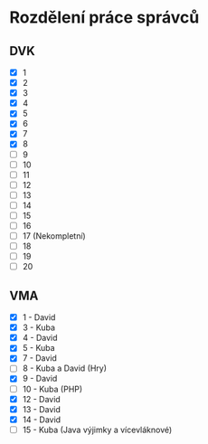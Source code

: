 # Rozdělení práce správců

## DVK
* [x] 1
* [x] 2
* [x] 3
* [x] 4
* [x] 5
* [x] 6
* [x] 7
* [x] 8
* [ ] 9
* [ ] 10
* [ ] 11
* [ ] 12
* [ ] 13
* [ ] 14
* [ ] 15
* [ ] 16
* [ ] 17 (Nekompletní)
* [ ] 18
* [ ] 19
* [ ] 20

## VMA
* [x] 1 - David
* [x] 3 - Kuba
* [x] 4 - David
* [x] 5 - Kuba
* [x] 7 - David
* [ ] 8 - Kuba a David (Hry)
* [x] 9 - David
* [ ] 10 - Kuba (PHP)
* [x] 12 - David
* [x] 13 - David
* [x] 14 - David
* [ ] 15 - Kuba (Java výjimky a vícevláknové)